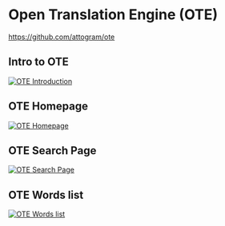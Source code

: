 # Open Translation Engine (OTE)

https://github.com/attogram/ote

## Intro to OTE
[![OTE Introduction](https://raw.githubusercontent.com/attogram/ote-docs/master/screenshots/OTE.intro.small.png "OTE Homepage")](https://raw.githubusercontent.com/attogram/ote-docs/master/screenshots/OTE.intro.png)

## OTE Homepage
[![OTE Homepage](https://raw.githubusercontent.com/attogram/ote-docs/master/screenshots/homepage.small.png "OTE Homepage")](https://raw.githubusercontent.com/attogram/ote-docs/master/screenshots/homepage.png)

## OTE Search Page
[![OTE Search Page](https://raw.githubusercontent.com/attogram/ote-docs/master/screenshots/OTE.search.small.png "OTE Homepage")](https://raw.githubusercontent.com/attogram/ote-docs/master/screenshots/OTE.search.png)

## OTE Words list
[![OTE Words list](https://raw.githubusercontent.com/attogram/ote-docs/master/screenshots/OTE.words.small.png "OTE Homepage")](https://raw.githubusercontent.com/attogram/ote-docs/master/screenshots/OTE.words.png)

